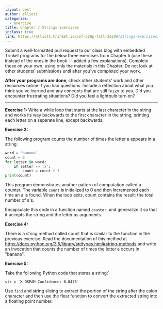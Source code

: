 ```yaml
---
layout: post
author: elliott
categories:
  - exercise
title: Chapter 7 Strings Exercises
inclass: true
link: https://elliott.trinket.io/inf-380p-fall-2020#/strings-exercises/backwards-strings
---
```


Submit a well-formatted pull request to our class blog with embedded Trinket programs for the below three
exercises from Chapter 5 (use these instead of the ones in the book - I added a few explanations).
Complete these on your own, using only the materials in this Chapter. Do not
look at other students' submissions until after you've completed your work.

**After your programs are done**, check other students' work and other resources online if you had questions.
Include a reflection about what you think you've learned and any concepts that are still fuzzy to you.
Did you encounter frustrating situations? Did you feel a lightbulb turn on?

___




**Exercise 1:** Write a while loop that starts at the last character in the string and works its way backwards to the first character in the string, printing each letter on a separate line, except backwards.


**Exercise 3:**

The following program counts the number of times the letter a appears in a string:

```python
word = 'banana'
count = 0
for letter in word:
    if letter == 'a':
        count = count + 1
print(count)
```

This program demonstrates another pattern of computation called a counter. The variable `count` is initialized to 0 and then incremented each time an a is found. When the loop exits, count contains the result: the total number of a's.


Encapsulate this code in a function named `counter`, and generalize it so that it accepts the string and the letter as arguments.


**Exercise 4:**

There is a string method called count that is similar to the function in the previous exercise. Read the documentation of this method at https://docs.python.org/3.5/library/stdtypes.html#string-methods and write an invocation that counts the number of times the letter a occurs in "banana".

**Exercise 5:**

Take the following Python code that stores a string:`

    str = 'X-DSPAM-Confidence: 0.8475'

Use `find` and string slicing to extract the portion of the string after the colon character and then use the float function to convert the extracted string into a floating point number.